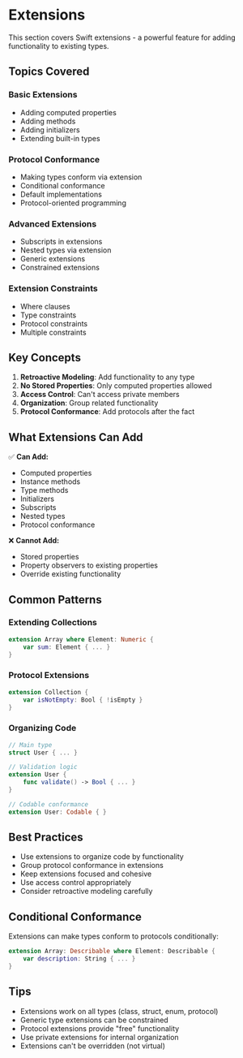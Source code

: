 # Extensions

This section covers Swift extensions - a powerful feature for adding functionality to existing types.

## Topics Covered

### Basic Extensions
- Adding computed properties
- Adding methods
- Adding initializers
- Extending built-in types

### Protocol Conformance
- Making types conform via extension
- Conditional conformance
- Default implementations
- Protocol-oriented programming

### Advanced Extensions
- Subscripts in extensions
- Nested types via extension
- Generic extensions
- Constrained extensions

### Extension Constraints
- Where clauses
- Type constraints
- Protocol constraints
- Multiple constraints

## Key Concepts

1. **Retroactive Modeling**: Add functionality to any type
2. **No Stored Properties**: Only computed properties allowed
3. **Access Control**: Can't access private members
4. **Organization**: Group related functionality
5. **Protocol Conformance**: Add protocols after the fact

## What Extensions Can Add

✅ **Can Add:**
- Computed properties
- Instance methods
- Type methods
- Initializers
- Subscripts
- Nested types
- Protocol conformance

❌ **Cannot Add:**
- Stored properties
- Property observers to existing properties
- Override existing functionality

## Common Patterns

### Extending Collections
```swift
extension Array where Element: Numeric {
    var sum: Element { ... }
}
```

### Protocol Extensions
```swift
extension Collection {
    var isNotEmpty: Bool { !isEmpty }
}
```

### Organizing Code
```swift
// Main type
struct User { ... }

// Validation logic
extension User {
    func validate() -> Bool { ... }
}

// Codable conformance
extension User: Codable { }
```

## Best Practices

- Use extensions to organize code by functionality
- Group protocol conformance in extensions
- Keep extensions focused and cohesive
- Use access control appropriately
- Consider retroactive modeling carefully

## Conditional Conformance

Extensions can make types conform to protocols conditionally:

```swift
extension Array: Describable where Element: Describable {
    var description: String { ... }
}
```

## Tips

- Extensions work on all types (class, struct, enum, protocol)
- Generic type extensions can be constrained
- Protocol extensions provide "free" functionality
- Use private extensions for internal organization
- Extensions can't be overridden (not virtual)